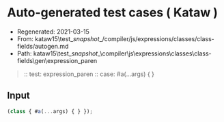 # Auto-generated test cases ( Kataw )
- Regenerated: 2021-03-15
- From: kataw15\test\__snapshot__/compiler/js/expressions/classes/class-fields/autogen.md
- Path: kataw15\test\__snapshot__\compiler\js\expressions\classes\class-fields\gen\expression_paren
> :: test: expression_paren
> :: case: #a(...args) { }
## Input

`````js
(class { #a(...args) { } });
`````
